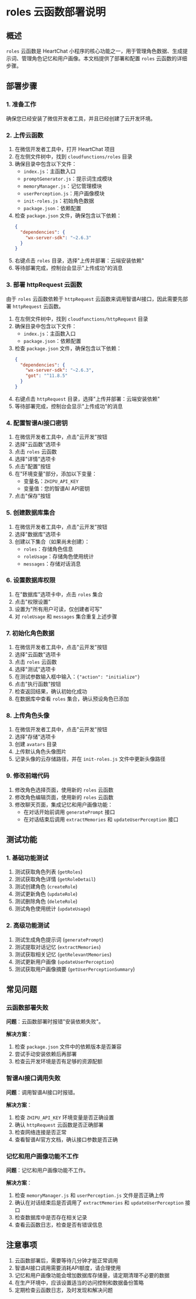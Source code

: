 # roles 云函数部署说明

## 概述

`roles` 云函数是 HeartChat 小程序的核心功能之一，用于管理角色数据、生成提示词、管理角色记忆和用户画像。本文档提供了部署和配置 `roles` 云函数的详细步骤。

## 部署步骤

### 1. 准备工作

确保您已经安装了微信开发者工具，并且已经创建了云开发环境。

### 2. 上传云函数

1. 在微信开发者工具中，打开 HeartChat 项目
2. 在左侧文件树中，找到 `cloudfunctions/roles` 目录
3. 确保目录中包含以下文件：
   - `index.js`：主函数入口
   - `promptGenerator.js`：提示词生成模块
   - `memoryManager.js`：记忆管理模块
   - `userPerception.js`：用户画像模块
   - `init-roles.js`：初始角色数据
   - `package.json`：依赖配置
4. 检查 `package.json` 文件，确保包含以下依赖：
   ```json
   {
     "dependencies": {
       "wx-server-sdk": "~2.6.3"
     }
   }
   ```
5. 右键点击 `roles` 目录，选择"上传并部署：云端安装依赖"
6. 等待部署完成，控制台会显示"上传成功"的消息

### 3. 部署 httpRequest 云函数

由于 `roles` 云函数依赖于 `httpRequest` 云函数来调用智谱AI接口，因此需要先部署 `httpRequest` 云函数。

1. 在左侧文件树中，找到 `cloudfunctions/httpRequest` 目录
2. 确保目录中包含以下文件：
   - `index.js`：主函数入口
   - `package.json`：依赖配置
3. 检查 `package.json` 文件，确保包含以下依赖：
   ```json
   {
     "dependencies": {
       "wx-server-sdk": "~2.6.3",
       "got": "^11.8.5"
     }
   }
   ```
4. 右键点击 `httpRequest` 目录，选择"上传并部署：云端安装依赖"
5. 等待部署完成，控制台会显示"上传成功"的消息

### 4. 配置智谱AI接口密钥

1. 在微信开发者工具中，点击"云开发"按钮
2. 选择"云函数"选项卡
3. 点击 `roles` 云函数
4. 选择"详情"选项卡
5. 点击"配置"按钮
6. 在"环境变量"部分，添加以下变量：
   - 变量名：`ZHIPU_API_KEY`
   - 变量值：您的智谱AI API密钥
7. 点击"保存"按钮

### 5. 创建数据库集合

1. 在微信开发者工具中，点击"云开发"按钮
2. 选择"数据库"选项卡
3. 创建以下集合（如果尚未创建）：
   - `roles`：存储角色信息
   - `roleUsage`：存储角色使用统计
   - `messages`：存储对话消息

### 6. 设置数据库权限

1. 在"数据库"选项卡中，点击 `roles` 集合
2. 点击"权限设置"
3. 设置为"所有用户可读，仅创建者可写"
4. 对 `roleUsage` 和 `messages` 集合重复上述步骤

### 7. 初始化角色数据

1. 在微信开发者工具中，点击"云开发"按钮
2. 选择"云函数"选项卡
3. 点击 `roles` 云函数
4. 选择"测试"选项卡
5. 在测试参数输入框中输入：`{"action": "initialize"}`
6. 点击"执行函数"按钮
7. 检查返回结果，确认初始化成功
8. 在数据库中查看 `roles` 集合，确认预设角色已添加

### 8. 上传角色头像

1. 在微信开发者工具中，点击"云开发"按钮
2. 选择"存储"选项卡
3. 创建 `avatars` 目录
4. 上传默认角色头像图片
5. 记录头像的云存储路径，并在 `init-roles.js` 文件中更新头像路径

### 9. 修改前端代码

1. 修改角色选择页面，使用新的 `roles` 云函数
2. 修改角色编辑页面，使用新的 `roles` 云函数
3. 修改聊天页面，集成记忆和用户画像功能：
   - 在对话开始前调用 `generatePrompt` 接口
   - 在对话结束后调用 `extractMemories` 和 `updateUserPerception` 接口

## 测试功能

### 1. 基础功能测试

1. 测试获取角色列表 (`getRoles`)
2. 测试获取角色详情 (`getRoleDetail`)
3. 测试创建角色 (`createRole`)
4. 测试更新角色 (`updateRole`)
5. 测试删除角色 (`deleteRole`)
6. 测试角色使用统计 (`updateUsage`)

### 2. 高级功能测试

1. 测试生成角色提示词 (`generatePrompt`)
2. 测试提取对话记忆 (`extractMemories`)
3. 测试获取相关记忆 (`getRelevantMemories`)
4. 测试更新用户画像 (`updateUserPerception`)
5. 测试获取用户画像摘要 (`getUserPerceptionSummary`)

## 常见问题

### 云函数部署失败

**问题**：云函数部署时报错"安装依赖失败"。

**解决方案**：
1. 检查 `package.json` 文件中的依赖版本是否兼容
2. 尝试手动安装依赖后再部署
3. 检查云开发环境是否有足够的资源配额

### 智谱AI接口调用失败

**问题**：调用智谱AI接口时报错。

**解决方案**：
1. 检查 `ZHIPU_API_KEY` 环境变量是否正确设置
2. 确认 `httpRequest` 云函数是否正确部署
3. 检查网络连接是否正常
4. 查看智谱AI官方文档，确认接口参数是否正确

### 记忆和用户画像功能不工作

**问题**：记忆和用户画像功能不工作。

**解决方案**：
1. 检查 `memoryManager.js` 和 `userPerception.js` 文件是否正确上传
2. 确认在对话结束后是否调用了 `extractMemories` 和 `updateUserPerception` 接口
3. 检查数据库中是否存在相关记录
4. 查看云函数日志，检查是否有错误信息

## 注意事项

1. 云函数部署后，需要等待几分钟才能正常调用
2. 智谱AI接口调用需要消耗API额度，请合理使用
3. 记忆和用户画像功能会增加数据库存储量，请定期清理不必要的数据
4. 在生产环境中，应该设置适当的访问控制和数据备份策略
5. 定期检查云函数日志，及时发现和解决问题
